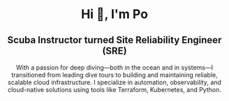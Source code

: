 <h1 align="center">Hi 👋, I'm Po</h1>
<h2 align="center">Scuba Instructor turned Site Reliability Engineer (SRE)</h2>

<p align="center">
With a passion for deep diving—both in the ocean and in systems—I transitioned from leading dive tours to building and maintaining reliable, scalable cloud infrastructure. I specialize in automation, observability, and cloud-native solutions using tools like Terraform, Kubernetes, and Python.
</p>
